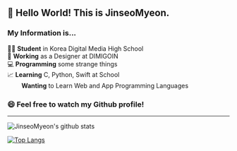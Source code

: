 ## 👋 Hello World! This is JinseoMyeon. <br />

### My Information is...

🧑‍🎓 **Student** in Korea Digital Media High School <br>
🏫 **Working** as a Designer at DIMIGOIN <br>
💻 **Programming** some strange things <br>
📈 **Learning** C, Python, Swift at School <br>
　 　**Wanting** to Learn Web and App Programming Languages

### 😄 Feel free to watch my Github profile!
-----
![JinseoMyeon's github stats](https://github-readme-stats.vercel.app/api?username=JinseoMyeon&show_icons=true)

[![Top Langs](https://github-readme-stats.vercel.app/api/top-langs/?username=JinseoMyeon)](https://github.com/anuraghazra/github-readme-stats)


